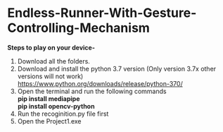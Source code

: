 # Endless-Runner-With-Gesture-Controlling-Mechanism
<strong>Steps to play on your device-</strong>
1) Download all the folders.
2) Download and install the python 3.7 version (Only version 3.7x other versions will not work) https://www.python.org/downloads/release/python-370/ 
3) Open the terminal and run the following commands <br>
   <strong> pip install mediapipe <br>
   pip install opencv-python </strong>
4) Run the recoginition.py file first
5) Open the Project1.exe
